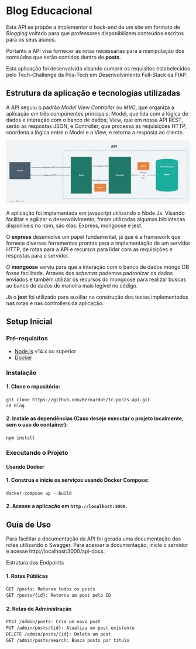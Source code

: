 
# Blog Educacional

Esta API se propõe a implementar o back-end de um site em formato de *Blogging* voltado para que professores disponibilizem conteúdos escritos para os seus alunos. 

Portanto a API visa fornecer as rotas necessárias para a manipulação dos conteúdos que estão contidos dentro de **posts**.

Esta aplicação foi desenvolvida visando cumprir os requisitos estabelecidos pelo Tech-Challenge da Pós-Tech em Desenvolvimento Full-Stack da FIAP.


## Estrutura da aplicação e tecnologias utilizadas

A API seguiu o padrão *Model View Controller* ou *MVC*, que organiza a aplicação em três componentes principais: Model, que lida com a lógica de dados e interação com o banco de dados; View, que em nossa API REST, serão as respostas JSON; e Controller, que processa as requisições HTTP, coordena a lógica entre o Model e a View, e retorna a resposta ao cliente. 

![Diagrama da API](./Blog/assets/API.png)

A aplicação foi implementada em javascript utilizando o Node.Js. Visando facilitar e agilizar o desenvolvimento, foram utilizadas algumas bibliotecas disponíveis no npm, são elas: Express, mongoose e jest.

O **express** desenvolve um papel fundamental, já que é a framework que fornece diversas ferramentas prontas para a implementação de um servidor HTTP, de rotas para a API e recursos para lidar com as requisições e respostas para o servidor.

O **mongoose** serviu para que a interação com o banco de dados mongo DB fosse facilitada. Através dos *schemas* podemos padronizar os dados enviados e também utilizar os recursos do mongoose para realizar buscas ao banco de dados de maneira mais legível no código.

Já o **jest** foi utilizado para auxiliar na construção dos testes implementados nas rotas e nas controllers da aplicação.





## Setup Inicial


### Pré-requisitos

- [Node.js](https://nodejs.org/) v14.x ou superior
- [Docker](https://www.docker.com/get-started)

### Instalação

#### 1. Clone o repositório:

    git clone https://github.com/BernardoS/tc-posts-api.git
    cd Blog

#### 2. Instale as dependências (Caso deseje executar o projeto localmente, sem o uso do container):

    npm install

### Executando o Projeto

#### Usando Docker

#### 1. Construa e inicie os serviços usando Docker Compose:
    
    docker-compose up --build
    
#### 2. Acesse a aplicação em `http://localhost:3000`.



## Guia de Uso

Para facilitar a documentação da API foi gerada uma documentação das rotas utilizando o Swagger. Para acessar a documentação, inicie o servidor e acesse http://localhost:3000/api-docs.



Estrutura dos Endpoints

#### 1. Rotas Públicas
```sh
GET /posts: Retorna todos os posts
GET /posts/{id}: Retorna um post pelo ID
```

#### 2. Rotas de Administração
```sh
POST /admin/posts: Cria um novo post
PUT /admin/posts/{id}: Atualiza um post existente
DELETE /admin/posts/{id}: Deleta um post
GET /admin/posts/search: Busca posts por título
```